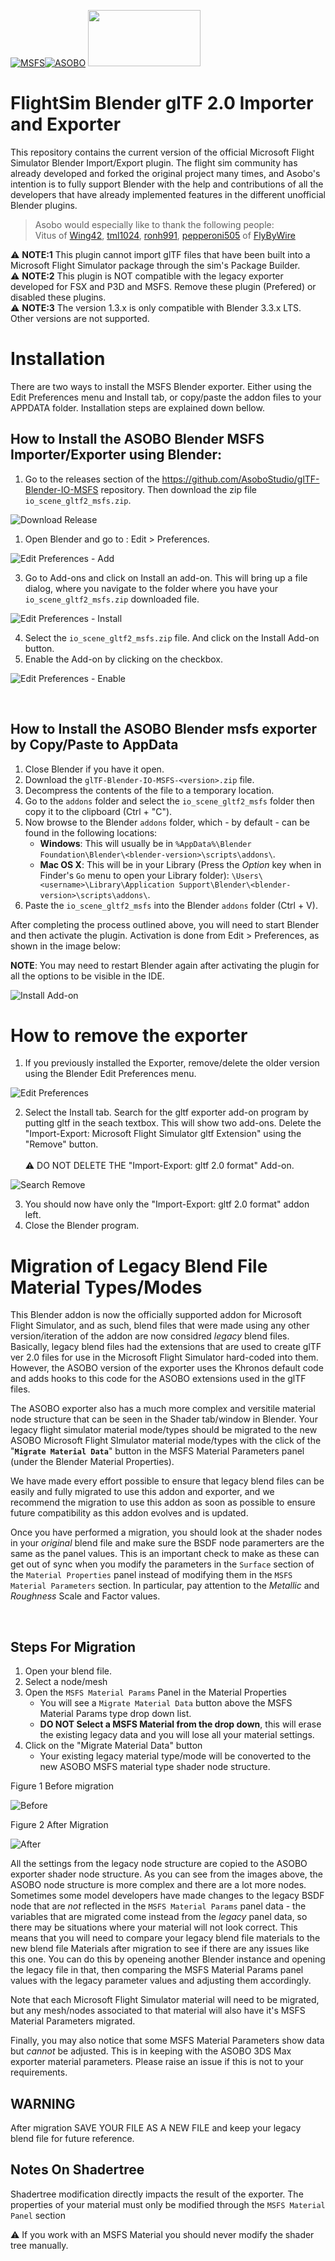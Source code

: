 [![MSFS](misc/msfs_logo.png)](https://www.flightsimulator.com/)[![ASOBO](misc/asobo_logo.png)](https://www.asobostudio.com/) <img src="misc/glTF_logo.png" width="180" height="90">

# FlightSim Blender glTF 2.0 Importer and Exporter

This repository contains the current version of the official Microsoft Flight Simulator Blender Import/Export plugin. The flight sim community has already developed and forked the original project many times, and Asobo's intention is to fully support Blender with the help and contributions of all the developers that have already implemented features in the different unofficial Blender plugins.

>Asobo would especially like to thank the following people: <br>
>Vitus of [Wing42](https://wing42.com/), [tml1024](https://github.com/tml1024), [ronh991](https://github.com/ronh991), [pepperoni505](https://github.com/pepperoni505) of [FlyByWire](https://flybywiresim.com/)

:warning: **NOTE:1** This plugin cannot import glTF files that have been built into a Microsoft Flight Simulator package through the sim's Package Builder.
<br>
:warning: **NOTE:2** This plugin is NOT compatible with the legacy exporter developed for FSX and P3D and MSFS.  Remove these plugin (Prefered) or disabled these plugins.
<br>
:warning: **NOTE:3** The version 1.3.x is only compatible with Blender 3.3.x LTS. Other versions are not supported.


# Installation

There are two ways to install the MSFS Blender exporter. Either using the Edit Preferences menu and Install tab, or copy/paste the addon files to your APPDATA folder. Installation steps are explained down bellow.

## How to Install the ASOBO Blender MSFS Importer/Exporter using Blender:

1. Go to the releases section of the https://github.com/AsoboStudio/glTF-Blender-IO-MSFS repository. Then download the zip file `io_scene_gltf2_msfs.zip`.

![Download Release](misc/Download_rel.png)

1. Open Blender and go to : Edit > Preferences.

![Edit Preferences - Add](misc/Edit_pref_add.png)

3. Go to Add-ons and click on Install an add-on. This will bring up a file dialog, where you navigate to the folder where you have your `io_scene_gltf2_msfs.zip` downloaded file.

![Edit Preferences - Install](misc/Edit_Pref_install.png)

4. Select the `io_scene_gltf2_msfs.zip` file.  And click on the Install Add-on button.
5. Enable the Add-on by clicking on the checkbox.

![Edit Preferences - Enable](misc/Edit_Pref_enable.png)

<br>

## How to Install the ASOBO Blender msfs exporter by Copy/Paste to AppData

1. Close Blender if you have it open.
2. Download the `glTF-Blender-IO-MSFS-<version>.zip` file.
3. Decompress the contents of the file to a temporary location.
4. Go to the `addons` folder and select the `io_scene_gltf2_msfs` folder then copy it to the clipboard (Ctrl + "C").
5. Now browse to the Blender `addons` folder, which - by default - can be found in the following locations:
   - **Windows**: This will usually be in `%AppData%\Blender Foundation\Blender\<blender-version>\scripts\addons\`.
   - **Mac OS X**: This will be in your Library (Press the *Option* key when in Finder's `Go` menu to open your Library folder): `\Users\<username>\Library\Application Support\Blender\<blender-version>\scripts\addons\`.
6. Paste the `io_scene_gltf2_msfs` into the Blender `addons` folder (Ctrl + V).

After completing the process outlined above, you will need to start Blender and then activate the plugin. Activation is done from Edit > Preferences, as shown in the image below:

**NOTE**: You may need to restart Blender again after activating the plugin for all the options to be visible in the IDE.

![Install Add-on](misc/Edit_Pref_enable.png)

# How to remove the exporter

1. If you previously installed the Exporter, remove/delete the older version using the Blender Edit Preferences menu. 

![Edit Preferences](misc/Edit_Pref.png)


2. Select the Install tab. Search for the gltf exporter add-on program by putting gltf in the seach textbox. This will show two add-ons. Delete the "Import-Export: Microsoft Flight Simulator gltf Extension" using the "Remove" button.<br>  
:warning: DO NOT DELETE THE "Import-Export: gltf 2.0 format" Add-on.

![Search Remove](misc/Edit_Pref_search_rem.png)

3. You should now have only the "Import-Export: gltf 2.0 format" addon left.
4. Close the Blender program.

# Migration of Legacy Blend File Material Types/Modes

This Blender addon is now the officially supported addon for Microsoft Flight Simulator, and as such, blend files that were made using any other version/iteration of the addon are now considred *legacy* blend files. Basically, legacy blend files had the extensions that are used to create glTF ver 2.0 files for use in the Microsoft Flight Simulator hard-coded into them. However, the ASOBO version of the exporter uses the Khronos default code and adds hooks to this code for the ASOBO extensions used in the glTF files.

The ASOBO exporter also has a much more complex and versitile material node structure that can be seen in the Shader tab/window in Blender. Your legacy flight simulator material mode/types should be migrated to the new ASOBO Microsoft Flight SImulator material mode/types with the click of the "**`Migrate Material Data`**" button
in the MSFS Material Parameters panel (under the Blender Material Properties). 

We have made every effort possible to ensure that legacy blend files can be easily and fully migrated to use this addon and exporter, and we recommend the migration to use this addon as soon as possible to ensure future compatibility as this addon evolves and is updated. 

Once you have performed a migration, you should look at the shader nodes in your *original* blend file and make sure the BSDF node paramerters are the same as the panel values.  This is an important check to make as these can get out of sync when you modify the parameters in the `Surface` section of the `Material Properties` panel instead of modifying them in the `MSFS Material Parameters` section. In particular, pay attention to the *Metallic* and *Roughness* Scale and Factor values.

<br>

## Steps For Migration

1. Open your blend file.
2. Select a node/mesh
3. Open the `MSFS Material Params` Panel in the Material Properties
    - You will see a `Migrate Material Data` button above the MSFS Material Params type drop down list.
    - **DO NOT Select a MSFS Material from the drop down**, this will erase the existing legacy data and you will lose all your material settings.
4. Click on the "Migrate Material Data" button
    - Your existing legacy material type/mode will be conoverted to the new ASOBO MSFS material type shader node structure.

Figure 1 Before migration

![Before](misc/BeforeMigration.png)

Figure 2 After Migration

![After](misc/AfterMigration.png)

All the settings from the legacy node structure are copied to the ASOBO exporter shader node structure. As you can see from the images above, the ASOBO node structure is more complex and there are a lot more nodes. Sometimes some model developers have made changes to the legacy BSDF node that are *not* reflected in the `MSFS Material Params` panel data - the variables that are migrated come instead from the *legacy* panel data, so there may be situations where your material will not look correct. This means that you will need to compare your legacy blend file materials to the new blend file Materials after migration to see if there are any issues like this one. You can do this by openeing another Blender instance and opening the legacy file in that, then comparing the MSFS Material Params panel values with the legacy parameter values and adjusting them accordingly.

Note that each Microsoft Flight Simulator material will need to be migrated, but any mesh/nodes associated to that material will also have it's MSFS Material Parameters migrated. 

Finally, you may also notice that some MSFS Material Parameters show data but *cannot* be adjusted. This is in keeping with the ASOBO 3DS Max exporter material parameters.  Please raise an issue if this is not to your requirements.

## WARNING
After migration SAVE YOUR FILE AS A NEW FILE and keep your legacy blend file for future reference.

## Notes On Shadertree

Shadertree modification directly impacts the result of the exporter. 
The properties of your material must only be modified through the `MSFS Material Panel` section

:warning: If you work with an MSFS Material you should never modify the shader tree manually.



